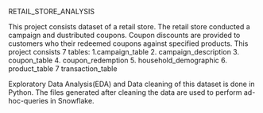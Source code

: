 RETAIL_STORE_ANALYSIS

This project consists dataset  of a retail store. The retail store conducted a campaign and dustributed coupons. 
Coupon discounts are provided to customers who  their redeemed coupons against specified products.
This project consists 7 tables:
1.campaign_table 2. campaign_description 3. coupon_table 4. coupon_redemption 5. household_demographic 6. product_table 7 transaction_table

Exploratory Data Analysis(EDA) and Data cleaning of this dataset is done in Python. The files generated after cleaning the data are used to 
perform ad-hoc-queries in Snowflake.

